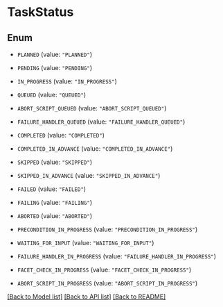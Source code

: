 # TaskStatus

## Enum


* `PLANNED` (value: `"PLANNED"`)

* `PENDING` (value: `"PENDING"`)

* `IN_PROGRESS` (value: `"IN_PROGRESS"`)

* `QUEUED` (value: `"QUEUED"`)

* `ABORT_SCRIPT_QUEUED` (value: `"ABORT_SCRIPT_QUEUED"`)

* `FAILURE_HANDLER_QUEUED` (value: `"FAILURE_HANDLER_QUEUED"`)

* `COMPLETED` (value: `"COMPLETED"`)

* `COMPLETED_IN_ADVANCE` (value: `"COMPLETED_IN_ADVANCE"`)

* `SKIPPED` (value: `"SKIPPED"`)

* `SKIPPED_IN_ADVANCE` (value: `"SKIPPED_IN_ADVANCE"`)

* `FAILED` (value: `"FAILED"`)

* `FAILING` (value: `"FAILING"`)

* `ABORTED` (value: `"ABORTED"`)

* `PRECONDITION_IN_PROGRESS` (value: `"PRECONDITION_IN_PROGRESS"`)

* `WAITING_FOR_INPUT` (value: `"WAITING_FOR_INPUT"`)

* `FAILURE_HANDLER_IN_PROGRESS` (value: `"FAILURE_HANDLER_IN_PROGRESS"`)

* `FACET_CHECK_IN_PROGRESS` (value: `"FACET_CHECK_IN_PROGRESS"`)

* `ABORT_SCRIPT_IN_PROGRESS` (value: `"ABORT_SCRIPT_IN_PROGRESS"`)


[[Back to Model list]](../README.md#documentation-for-models) [[Back to API list]](../README.md#documentation-for-api-endpoints) [[Back to README]](../README.md)


